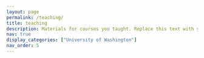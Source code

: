 ```yaml
---
layout: page
permalink: /teaching/
title: teaching
description: Materials for courses you taught. Replace this text with your description.
nav: true
display_categories: ["University of Washington"]
nav_order: 5
---
```


